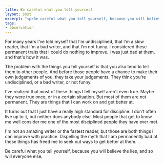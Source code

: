 ```yaml
---
title: Be careful what you tell yourself
layout: post
excerpt: "<p>Be careful what you tell yourself, because you will believe the lies, and so will everyone else.</p>"
tags:
- observation
---
```


For many years I've told myself that I'm undisciplined, that I'm a slow reader, that I'm a bad writer, and that I'm not funny. I considered these permanent traits that I could do nothing to improve. I was just bad at them, and that's how it was.

The problem with the things you tell yourself is that you also tend to tell them to other people. And before those people have a chance to make their own judgements of you, they take your judgements. They think you're undisciplined, or a bad writer, or not funny.

I've realized that most of these things I tell myself aren't even true. Maybe they were true once, or in a certain situation. But most of them are not permanent. They are things that I can work on and get better at.

It turns out that I just have a really high standard for discipline. I don't often live up to it, but neither does anybody else. Most people that get to know me well consider me one of the most disciplined people they have ever met.

I'm not an amazing writer or the fastest reader, but those are both things I can improve with practice. Dispelling the myth that I am permanently bad at these things has freed me to seek out ways to get better at them.

Be careful what you tell yourself, because you will believe the lies, and so will everyone else.
